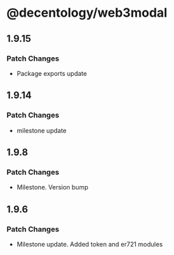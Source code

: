 # @decentology/web3modal

## 1.9.15

### Patch Changes

-   Package exports update

## 1.9.14

### Patch Changes

-   milestone update

## 1.9.8

### Patch Changes

-   Milestone. Version bump

## 1.9.6

### Patch Changes

-   Milestone update. Added token and er721 modules
